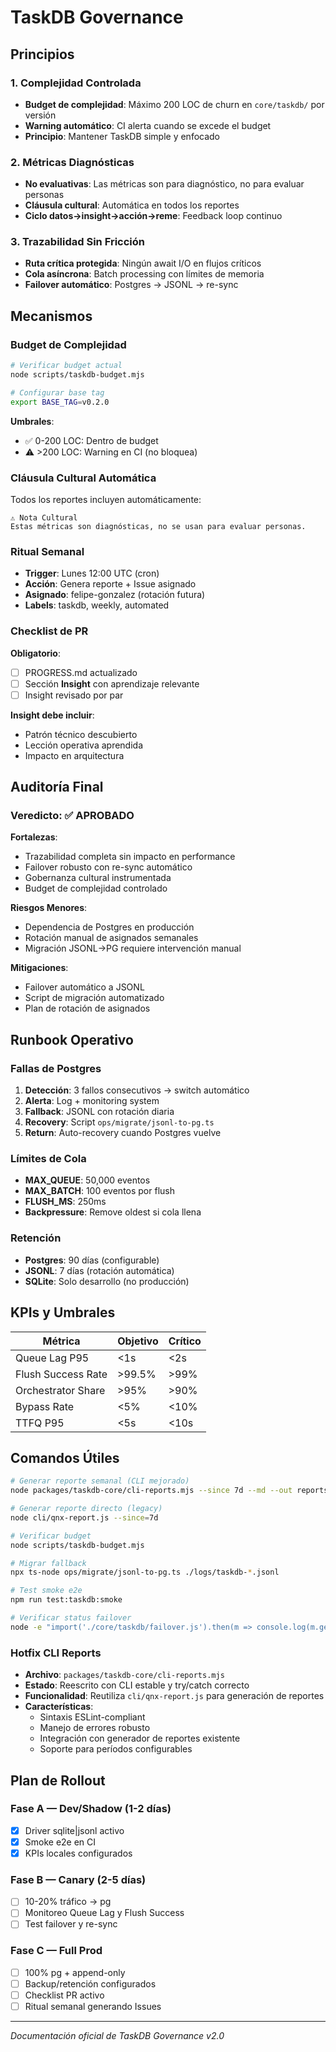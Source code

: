 # TaskDB Governance

## Principios

### 1. Complejidad Controlada
- **Budget de complejidad**: Máximo 200 LOC de churn en `core/taskdb/` por versión
- **Warning automático**: CI alerta cuando se excede el budget
- **Principio**: Mantener TaskDB simple y enfocado

### 2. Métricas Diagnósticas
- **No evaluativas**: Las métricas son para diagnóstico, no para evaluar personas
- **Cláusula cultural**: Automática en todos los reportes
- **Ciclo datos→insight→acción→reme**: Feedback loop continuo

### 3. Trazabilidad Sin Fricción
- **Ruta crítica protegida**: Ningún await I/O en flujos críticos
- **Cola asíncrona**: Batch processing con límites de memoria
- **Failover automático**: Postgres → JSONL → re-sync

## Mecanismos

### Budget de Complejidad
```bash
# Verificar budget actual
node scripts/taskdb-budget.mjs

# Configurar base tag
export BASE_TAG=v0.2.0
```

**Umbrales**:
- ✅ 0-200 LOC: Dentro de budget
- ⚠️ >200 LOC: Warning en CI (no bloquea)

### Cláusula Cultural Automática
Todos los reportes incluyen automáticamente:
```
⚠️ Nota Cultural
Estas métricas son diagnósticas, no se usan para evaluar personas.
```

### Ritual Semanal
- **Trigger**: Lunes 12:00 UTC (cron)
- **Acción**: Genera reporte + Issue asignado
- **Asignado**: felipe-gonzalez (rotación futura)
- **Labels**: taskdb, weekly, automated

### Checklist de PR
**Obligatorio**:
- [ ] PROGRESS.md actualizado
- [ ] Sección **Insight** con aprendizaje relevante
- [ ] Insight revisado por par

**Insight debe incluir**:
- Patrón técnico descubierto
- Lección operativa aprendida
- Impacto en arquitectura

## Auditoría Final

### Veredicto: ✅ APROBADO

**Fortalezas**:
- Trazabilidad completa sin impacto en performance
- Failover robusto con re-sync automático
- Gobernanza cultural instrumentada
- Budget de complejidad controlado

**Riesgos Menores**:
- Dependencia de Postgres en producción
- Rotación manual de asignados semanales
- Migración JSONL→PG requiere intervención manual

**Mitigaciones**:
- Failover automático a JSONL
- Script de migración automatizado
- Plan de rotación de asignados

## Runbook Operativo

### Fallas de Postgres
1. **Detección**: 3 fallos consecutivos → switch automático
2. **Alerta**: Log + monitoring system
3. **Fallback**: JSONL con rotación diaria
4. **Recovery**: Script `ops/migrate/jsonl-to-pg.ts`
5. **Return**: Auto-recovery cuando Postgres vuelve

### Límites de Cola
- **MAX_QUEUE**: 50,000 eventos
- **MAX_BATCH**: 100 eventos por flush
- **FLUSH_MS**: 250ms
- **Backpressure**: Remove oldest si cola llena

### Retención
- **Postgres**: 90 días (configurable)
- **JSONL**: 7 días (rotación automática)
- **SQLite**: Solo desarrollo (no producción)

## KPIs y Umbrales

| Métrica | Objetivo | Crítico |
|---------|----------|---------|
| Queue Lag P95 | <1s | <2s |
| Flush Success Rate | >99.5% | >99% |
| Orchestrator Share | >95% | >90% |
| Bypass Rate | <5% | <10% |
| TTFQ P95 | <5s | <10s |

## Comandos Útiles

```bash
# Generar reporte semanal (CLI mejorado)
node packages/taskdb-core/cli-reports.mjs --since 7d --md --out reports/TASKDB-WEEKLY.md

# Generar reporte directo (legacy)
node cli/qnx-report.js --since=7d

# Verificar budget
node scripts/taskdb-budget.mjs

# Migrar fallback
npx ts-node ops/migrate/jsonl-to-pg.ts ./logs/taskdb-*.jsonl

# Test smoke e2e
npm run test:taskdb:smoke

# Verificar status failover
node -e "import('./core/taskdb/failover.js').then(m => console.log(m.getStatus()))"
```

### Hotfix CLI Reports
- **Archivo**: `packages/taskdb-core/cli-reports.mjs`
- **Estado**: Reescrito con CLI estable y try/catch correcto
- **Funcionalidad**: Reutiliza `cli/qnx-report.js` para generación de reportes
- **Características**: 
  - Sintaxis ESLint-compliant
  - Manejo de errores robusto
  - Integración con generador de reportes existente
  - Soporte para períodos configurables

## Plan de Rollout

### Fase A — Dev/Shadow (1-2 días)
- [x] Driver sqlite|jsonl activo
- [x] Smoke e2e en CI
- [x] KPIs locales configurados

### Fase B — Canary (2-5 días)
- [ ] 10-20% tráfico → pg
- [ ] Monitoreo Queue Lag y Flush Success
- [ ] Test failover y re-sync

### Fase C — Full Prod
- [ ] 100% pg + append-only
- [ ] Backup/retención configurados
- [ ] Checklist PR activo
- [ ] Ritual semanal generando Issues

---

*Documentación oficial de TaskDB Governance v2.0*
